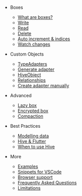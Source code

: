 - Boxes

  - [What are boxes?](boxes/boxes.md)
  - [Write](boxes/write.md)
  - [Read](boxes/read.md)
  - [Delete](boxes/delete.md)
  - [Auto increment & indices](boxes/auto_increment.md)
  - [Watch changes](boxes/watch_changes.md)

- Custom Objects

  - [TypeAdapters](custom-objects/type_adapters.md)
  - [Generate adapter](custom-objects/generate_adapter.md)
  - [HiveObject](custom-objects/hive_object.md)
  - [Relationships](custom-objects/relationships.md)
  - [Create adapter manually](custom-objects/create_adapter_manually.md)

- Advanced

  - [Lazy box](advanced/lazy_box.md)
  - [Encrypted box](advanced/encrypted_box.md)
  - [Compaction](advanced/compaction.md)

- Best Practices

  - [Modelling data](best-practices/modelling_data.md)
  - [Hive & Flutter](best-practices/hive_and_flutter.md)
  - [When to use Hive](best-practices/when_to_use_hive.md)

- More

  - [Examples](more/examples.md)
  - [Snippets for VSCode](more/vscode-snippets.md)
  - [Browser support](more/browser.md)
  - [Frequently Asked Questions](more/faq.md)
  - [Limitations](more/limitations.md)

